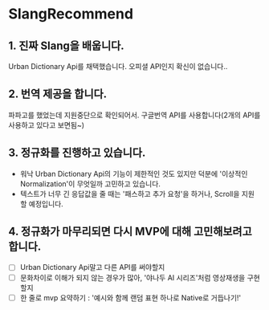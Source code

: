 # SlangRecommend

## 1. 진짜 Slang을 배웁니다.
   Urban Dictionary Api를 채택했습니다. 오피셜 API인지 확신이 없습니다..
## 2. 번역 제공을 합니다.
   파파고를 했었는데 지원중단으로 확인되어서. 구글번역 API를 사용합니다(2개의 API를 사용하고 있다고 보면됨~)
## 3. 정규화를 진행하고 있습니다.
   - 워낙 Urban Dictionary Api의 기능이 제한적인 것도 있지만 덕분에 '이상적인 Normalization'이 무엇일까 고민하고 있습니다.
   - 텍스트가 너무 긴 응답값을 줄 때는 '패스하고 추가 요청'을 하거나, Scroll을 지원 할 예정입니다.
## 4. 정규화가 마무리되면 다시 MVP에 대해 고민해보려고 합니다.
   - [ ] Urban Dictionary Api말고 다른 API를 써야할지
   - [ ] 문화차이로 이해가 되지 않는 경우가 많아, '야나두 AI 시리즈'처럼 영상재생을 구현할지
   - [ ] 한 줄로 mvp 요약하기 : '예시와 함께 랜덤 표현 하나로 Native로 거듭나기!'
